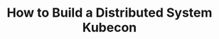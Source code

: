 ---
title: "How to Build a Distributed System Kubecon"
slug: "how-to-build-a-distributed-system-kubecon"
draft: false
is_upcoming: false
event_date: "2022-10-26"
image: "img/resources/distributed-system-kubecon.jpg"
name: "How To Build a Distributed System (And Should You?) at KubeCon 2022"
description: "In this talk, we’ll tell the story of how we built our very own eventually consistent system which is currently deployed in production clusters across the US, Germany, and Singapore -- including all the mistakes we made along the way. We’ll walk through how we leveraged tools like gRPC, Kubernetes, LevelDB, and Prometheus to implement two new open source projects that serve as the heart of our system. We’ll also confess all the ways we messed up during the process — from struggling to debug protocol buffer errors, to tangling up send and receive goroutines, to reasoning about the phases of replication. It won’t all be pretty, but we hope you’ll benefit from the lessons we learned, including the most important lesson — that you can build your own distributed system. We’ll close out by talking about why rolling our own system (in spite of all the headaches and mistakes) made sense for our use case, and why it might also make sense for you. Attendees will walk away with a hearty introduction to distributed systems concepts, as well as a to-do list of things they can investigate in their own systems to determine how they might be able to reduce concurrency-related bugs and/or consistency-related costs, improve maintenance, and reach more daily active users around the world."
events: ['Conference Talk']
registration_link: 
call_to_action: 
video_link: https://www.youtube.com/embed/39JqNkqxP3M?si=ZsQd-aYp5oiZBZV9
audio_link: 
categories: ['Video']
presenters: ['Rebecca Bilbro', 'Patrick Deziel']
topics: ['Distributed Systems', 'KubeCon']
---